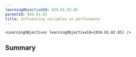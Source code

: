 ```yaml
---
learningObjectiveId: 034.01.02.05
parentId: 034.01.02
title: Influencing variables on performance
---
```


```tsx eval
<LearningOBjectives learningObjectiveId={034.01.02.05} />
```

## Summary
